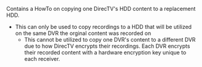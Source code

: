 Contains a HowTo on copying one DirecTV's HDD content to a replacement HDD.
  - This can only be used to copy recordings to a HDD that will be utilized on the same DVR the orginal content was recorded on
    - This cannot be utilized to copy one DVR's content to a different DVR due to how DirecTV encrypts their recordings.  Each DVR encrypts their recorded content with a hardware encryption key unique to each receiver.
